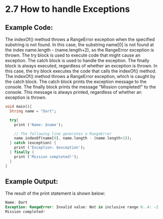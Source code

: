 # 2.7 How to handle Exceptions 

## Example Code:

The indexOf() method throws a RangeError exception when the specified substring is not found. 
In this case, the substring name[0] is not found at the index name.length - (name.length+2), so the RangeError exception is thrown.
The try block is used to execute code that might cause an exception. 
The catch block is used to handle the exception. 
The finally block is always executed, regardless of whether an exception is thrown.
In this case, the try block executes the code that calls the indexOf() method. 
The indexOf() method throws a RangeError exception, which is caught by the catch block. 
The catch block prints the exception message to the console.
The finally block prints the message "Mission completed!" to the console. 
This message is always printed, regardless of whether an exception is thrown.

```dart
void main(){
  String name = "Dart";

  try{
    print ('Name: $name');

    // The following line generates a RangeError
    name.indexOf(name[0], name.length - (name.length+2));
  } catch (exception) {
    print ('Exception: $exception');
  } finally {
    print ('Mission completed!');
  }
}
```
 
## Example Output:

The result of the print statement is shown below:

```dart
Name: Dart
Exception: RangeError: Invalid value: Not in inclusive range 0..4: -2
Mission completed!
```
